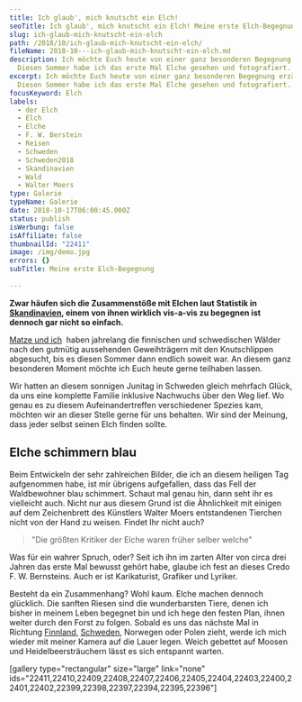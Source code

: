 ```yaml
---
title: Ich glaub', mich knutscht ein Elch!
seoTitle: Ich glaub', mich knutscht ein Elch! Meine erste Elch-Begegnung
slug: ich-glaub-mich-knutscht-ein-elch
path: /2018/10/ich-glaub-mich-knutscht-ein-elch/
fileName: 2018-10---ich-glaub-mich-knutscht-ein-elch.md
description: Ich möchte Euch heute von einer ganz besonderen Begegnung erzählen.
  Diesen Sommer habe ich das erste Mal Elche gesehen und fotografiert.
excerpt: Ich möchte Euch heute von einer ganz besonderen Begegnung erzählen.
  Diesen Sommer habe ich das erste Mal Elche gesehen und fotografiert.
focusKeyword: Elch
labels:
  - der Elch
  - Elch
  - Elche
  - F. W. Berstein
  - Reisen
  - Schweden
  - Schweden2018
  - Skandinavien
  - Wald
  - Walter Moers
type: Galerie
typeName: Galerie
date: 2018-10-17T06:00:45.000Z
status: publish
isWerbung: false
isAffiliate: false
thumbnailId: "22411"
image: /img/demo.jpg
errors: {}
subTitle: Meine erste Elch-Begegnung
  
---
```


**Zwar häufen sich die Zusammenstöße mit Elchen laut Statistik in
[Skandinavien](/category/unterwegs/skandinavien/), einem von ihnen wirklich
vis-a-vis zu begegnen ist dennoch gar nicht so einfach.**

[Matze und ich](/2018/10/kurzgeschichte-die-vierte-welle/)  haben jahrelang die
finnischen und schwedischen Wälder nach den gutmütig aussehenden Geweihträgern
mit den Knutschlippen abgesucht, bis es diesen Sommer dann endlich soweit war.
An diesem ganz besonderen Moment möchte ich Euch heute gerne teilhaben lassen.

Wir hatten an diesem sonnigen Junitag in Schweden gleich mehrfach Glück, da uns
eine komplette Familie inklusive Nachwuchs über den Weg lief. Wo genau es zu
diesem Aufeinandertreffen verschiedener Spezies kam, möchten wir an dieser
Stelle gerne für uns behalten. Wir sind der Meinung, dass jeder selbst seinen
Elch finden sollte.

## Elche schimmern blau

Beim Entwickeln der sehr zahlreichen Bilder, die ich an diesem heiligen Tag
aufgenommen habe, ist mir übrigens aufgefallen, dass das Fell der Waldbewohner
blau schimmert. Schaut mal genau hin, dann seht ihr es vielleicht auch. Nicht
nur aus diesem Grund ist die Ähnlichkeit mit einigen auf dem Zeichenbrett des
Künstlers Walter Moers entstandenen Tierchen nicht von der Hand zu weisen.
Findet Ihr nicht auch?

> "Die größten Kritiker der Elche waren früher selber welche"

Was für ein wahrer Spruch, oder? Seit ich ihn im zarten Alter von circa drei
Jahren das erste Mal bewusst gehört habe, glaube ich fest an dieses Credo F. W.
Bernsteins. Auch er ist Karikaturist, Grafiker und Lyriker.

Besteht da ein Zusammenhang? Wohl kaum. Elche machen dennoch glücklich. Die
sanften Riesen sind die wunderbarsten Tiere, denen ich bisher in meinem Leben
begegnet bin und ich hege den festen Plan, ihnen weiter durch den Forst zu
folgen. Sobald es uns das nächste Mal in Richtung [Finnland](/tag/finnland/),
[Schweden](/?s=schweden), Norwegen oder Polen zieht, werde ich mich wieder mit
meiner Kamera auf die Lauer legen. Weich gebettet auf Moosen und
Heidelbeersträuchern lässt es sich entspannt warten.

[gallery type="rectangular" size="large" link="none"
ids="22411,22410,22409,22408,22407,22406,22405,22404,22403,22400,22401,22402,22399,22398,22397,22394,22395,22396"]

  